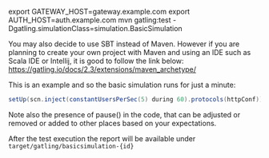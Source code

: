 export GATEWAY_HOST=gateway.example.com
export AUTH_HOST=auth.example.com
mvn gatling:test -Dgatling.simulationClass=simulation.BasicSimulation

You may also decide to use SBT instead of Maven.
However if you are planning to create your own project with Maven and using an IDE such as Scala IDE or Intellij, 
it is good to follow the link below:
https://gatling.io/docs/2.3/extensions/maven_archetype/


This is an example and so the basic simulation runs for just a minute:
  ```scala
setUp(scn.inject(constantUsersPerSec(5) during 60).protocols(httpConf))
```

Note also the presence of pause() in the code, 
that can be adjusted or removed or added to other places based on your expectations.

After the test execution the report will be available under ```target/gatling/basicsimulation-{id}```